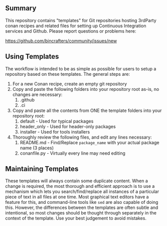## Summary

This repository contains "templates" for Git repositories hosting 3rdParty conan recipes and related files for setting up Continuous Integration services and Github. Please report questions or problems here: 

https://github.com/bincrafters/community/issues/new  

## Using Templates

The workflow is intended to be as simple as possible for users to setup a repository based on these templates.  The general steps are: 

1. For a new Conan recipe, create an empty git repository 
2.  Copy and paste the following folders into your repository root as-is, no changes are necessary: 
	1. .github
	2. .ci
3.  Copy and paste all the contents from ONE the template folders into your repository root:
    1. default - Used for typical packages
    2. header_only - Used for header-only packages
    3. installer - Used for tools installers
4.  Thoroughly review the following files, and edit any lines necessary: 
	1. README.md - Find/Replace `package_name` with your actual package name (3 places)
	2. conanfile.py - Virtually every line may need editing
	
## Maintaining Templates

These templates will always contain some duplicate content. When a change is required, the most thorough and efficient approach is to use a mechanism which lets you search/find/replace all instances of a particular piece of text in all files at one time.  Most graphical text editors have a feature for this, and command-line tools like `sed` are also capable of doing this.  However, the differences between the templates are often subtle and intentional, so most changes should be thought through separately in the context of the template.  Use your best judgement to avoid mistakes.
